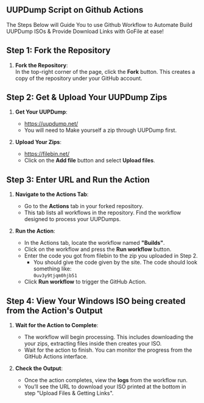 ## UUPDump Script on Github Actions
The Steps Below will Guide You to use Github Workflow to Automate Build UUPDump ISOs & Provide Download Links with GoFile at ease!

## Step 1: Fork the Repository

1. **Fork the Repository**:  
   In the top-right corner of the page, click the **Fork** button. This creates a copy of the repository under your GitHub account.

## Step 2: Get & Upload Your UUPDump Zips

1. **Get Your UUPDump**:  
   - https://uupdump.net/
   - You will need to Make yourself a zip through UUPDump first.

2. **Upload Your Zips**:
   - https://filebin.net/
   - Click on the **Add file** button and select **Upload files**.

## Step 3: Enter URL and Run the Action

1. **Navigate to the Actions Tab**:
   - Go to the **Actions** tab in your forked repository.  
   - This tab lists all workflows in the repository. Find the workflow designed to process your UUPDumps.

2. **Run the Action**:
   - In the Actions tab, locate the workflow named **"Builds"**.
   - Click on the workflow and press the **Run workflow** button.
   - Enter the code you got from filebin to the zip you uploaded in Step 2.
     - You should give the code given by the site. The code should look something like:  
       `0uv3y9tjqm0hjb51`
   - Click **Run workflow** to trigger the GitHub Action.

## Step 4: View Your Windows ISO being created from the Action's Output

1. **Wait for the Action to Complete**:
   - The workflow will begin processing. This includes downloading the your zips, extracting files inside then creates your ISO.
   - Wait for the action to finish. You can monitor the progress from the GitHub Actions interface.

2. **Check the Output**:
   - Once the action completes, view the **logs** from the workflow run.
   - You’ll see the URL to download your ISO printed at the bottom in step "Upload Files & Getting Links".

